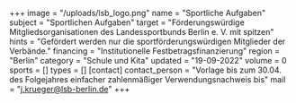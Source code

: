 +++
image = "/uploads/lsb_logo.png"
name = "Sportliche Aufgaben"
subject = "Sportlichen Aufgaben"
target = "Förderungswürdige Mitgliedsorganisationen des Landessportbunds Berlin e. V. mit spitzen"
hints = "Gefördert werden nur die sportförderungswürdigen Mitglieder der Verbände."
financing = "Institutionelle Festbetragsfinanzierung"
region = "Berlin"
category = "Schule und Kita"
updated = "19-09-2022"
volume = 0
sports = []
types = []
[contact]
contact_person = "Vorlage bis zum 30.04. des Folgejahres einfacher zahlenmäßiger Verwendungsnachweis bis"
mail = "j.krueger@lsb-berlin.de"
+++